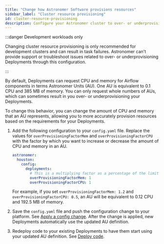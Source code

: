 ```yaml
---
title: "Change how Astronomer Software provisions resources"
sidebar_label: "Cluster resource provisioning"
id: cluster-resource-provisioning
description: Configure your Astronomer cluster to over- or underprovision Deployment resources.
---
```


:::danger Development workloads only

Changing cluster resource provisioning is only recommended for development clusters and can result in task failures. Astronomer can't provide support or troubleshoot issues related to  over- or underprovisioning Deployments through this configuration.

:::

By default, Deployments can request CPU and memory for Airflow components in terms Astronomer Units (AU). One AU is equivalent to 0.1 CPU and 385 MB of memory. You can only request whole numbers of AUs, which can sometimes result in you over- or underprovisioning your Deployments.

To change this behavior, you can change the amount of CPU and memory that an AU represents, allowing you to more accurately provision resources based on the requirements for your Deployments. 

1. Add the following configuration to your `config.yaml` file. Replace the values for `overProvisioningFactorMem` and `overProvisioningFactorCPU` with the factor by which you want to increase or decrease the amount of CPU and memory in an AU.

    ```yaml
    astronomer:
      houston:
        config:
          deployments:
            # This is a multiplying factor as a percentage of the limits. Defaults to 1
            overProvisioningFactorMem: 1
            overProvisioningFactorCPU: 1
    ```

    For example, if you set `overProvisioningFactorMem: 1.2` and `overProvisioningFactorCPU: 0.5`, an AU will be equivalent to 0.12 CPU and 192.5 MB of memory.

2. Save the `config.yaml` file and push the configuration change to your platform. See [Apply a config change](apply-platform-config.md). After the change is applied, new Deployments automatically use the updated AU definition.
3. Redeploy code to your existing Deployments to have them start using your updated AU definition. See [Deploy code](deploy-cli.md).
